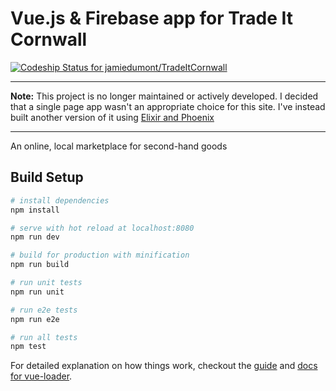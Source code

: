 Vue.js &amp; Firebase app for Trade It Cornwall
=======

[ ![Codeship Status for jamiedumont/TradeItCornwall](https://codeship.com/projects/2becedc0-1f85-0134-2b71-3ae309bf0e43/status?branch=master)](https://codeship.com/projects/160378)

---

**Note:** This project is no longer maintained or actively developed. I decided that a single page app wasn't an appropriate choice for this site. I've instead built another version of it using [Elixir and Phoenix](https://github.com/jamiedumont/tradeitcornwall.co.uk)

---

An online, local marketplace for second-hand goods

## Build Setup

``` bash
# install dependencies
npm install

# serve with hot reload at localhost:8080
npm run dev

# build for production with minification
npm run build

# run unit tests
npm run unit

# run e2e tests
npm run e2e

# run all tests
npm test
```

For detailed explanation on how things work, checkout the [guide](http://vuejs-templates.github.io/webpack/) and [docs for vue-loader](http://vuejs.github.io/vue-loader).

